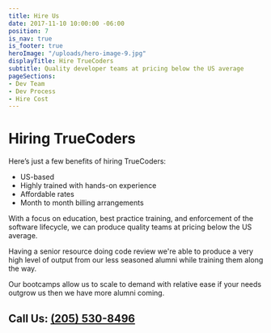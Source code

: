 ```yaml
---
title: Hire Us
date: 2017-11-10 10:00:00 -06:00
position: 7
is_nav: true
is_footer: true
heroImage: "/uploads/hero-image-9.jpg"
displayTitle: Hire TrueCoders
subtitle: Quality developer teams at pricing below the US average
pageSections:
- Dev Team
- Dev Process
- Hire Cost
---
```


# Hiring TrueCoders

Here’s just a few benefits of hiring TrueCoders:

* US-based
* Highly trained with hands-on experience
* Affordable rates
* Month to month billing arrangements

With a focus on education, best practice training, and enforcement of the software lifecycle,  we can produce quality teams at pricing below the US average.

Having a senior resource doing code review we're able to produce a very high level of output from our less seasoned alumni while training them along the way.

Our bootcamps allow us to scale to demand with relative ease if your needs outgrow us then we have more alumni coming.

## Call Us: [(205) 530-8496](tel:12055308496)